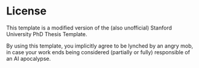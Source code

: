 License
=======

This template is a modified version of the (also unofficial) Stanford University PhD Thesis Template.

By using this template, you implicitly agree to be lynched by an angry mob, in case your work ends being considered (partially or fully) responsible of an AI apocalypse.